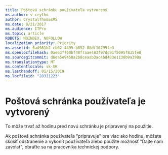 ```yaml
---
title: Poštovú schránku používateľa vytvorený
ms.author: v-crytho
author: CrystalThomasMS
ms.date: 8/21/2017
ms.audience: ITPro
ms.topic: article
ROBOTS: NOINDEX, NOFOLLOW
localization_priority: Priority
ms.assetid: 6ad981b2-cb62-4495-b852-88df10299fe3
ms.openlocfilehash: 0ae63ff60bf48f7aae483f97dc91f5095f835fe8
ms.sourcegitcommit: d6ea5e9458a2b8ceaab3ac4bd483e1130b9a398a
ms.translationtype: MT
ms.contentlocale: sk-SK
ms.lasthandoff: 01/15/2019
ms.locfileid: "28311223"
---
```

# <a name="your-users-mailbox-is-being-created"></a>Poštová schránka používateľa je vytvorený

To môže trvať až hodinu pred novú schránku je pripravený na použitie.
  
Ak poštová schránka používateľa "pripravuje" pre viac ako hodinu, môžete skúsiť odstránenie a vykonß používateľa alebo použite možnosť "Dajte nám zavolať", obráťte sa na pracovníka technickej podpory.
  

